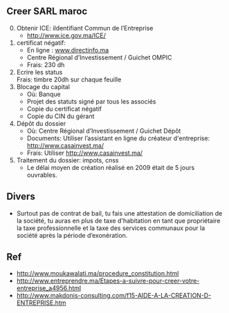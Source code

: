 ## Creer SARL maroc
0. Obtenir ICE: iIdentifiant Commun de l’Entreprise
   - http://www.ice.gov.ma/ICE/
1. certificat négatif:
   * En ligne : www.directinfo.ma
   * Centre Régional d’Investissement / Guichet OMPIC
   * Frais: 230 dh
2. Ecrire les status  
   Frais: timbre 20dh sur chaque feuille
3. Blocage du capital
   - Où: Banque
   - Projet des statuts signé par tous les associés
   - Copie du certificat négatif
   - Copie du CIN du gérant
4. Dépôt du dossier
   - Où: Centre Régional d’Investissement / Guichet Dépôt
   - Documents: Utiliser l’assistant en ligne du créateur d'entreprise: http://www.casainvest.ma/
   - Frais: Utiliser http://www.casainvest.ma/ 
5. Traitement du dossier: impots, cnss
   - Le délai moyen de création réalisé en 2009 était de 5 jours ouvrables.

## Divers
- Surtout pas de contrat de bail, tu fais une attestation de domiciliation de la société, tu auras en plus de 
  taxe d'habitation en tant que propriétaire la taxe professionnelle et la taxe des services communaux pour 
  la société après la période d’exonération.


## Ref
- http://www.moukawalati.ma/procedure_constitution.html
- http://www.entreprendre.ma/Etapes-a-suivre-pour-creer-votre-entreprise_a4956.html
- http://www.makdonis-consulting.com/f15-AIDE-A-LA-CREATION-D-ENTREPRISE.htm



